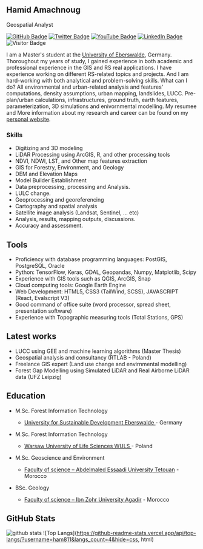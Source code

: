 ## Hamid Amachnoug

Geospatial Analyst

[![GitHub Badge](https://img.shields.io/github/followers/ham811?style=social)](https://github.com/ham811?tab=followers)
[![Twitter Badge](https://img.shields.io/twitter/follow/amachnoug?style=social)](https://twitter.com/amachnoug)
[![YouTube Badge](https://img.shields.io/badge/My-YouTube-red)](https://www.youtube.com/channel/UCrMpGcLpn2LTNwcG6fd9oMg)
[![LinkedIn Badge](https://img.shields.io/badge/My-LinkedIn-blue)](https://www.linkedin.com/in/hamid-a-69376612b/)
![Visitor Badge](https://visitor-badge.laobi.icu/badge?page_id=ham811.ham811)

I am a Master's student at the [University of Eberswalde](https://www.hnee.de), Germany. Thoroughout my years of study, I gained experience in both academic and professional experience in the GIS and RS real applications. I have experience working on different RS-related topics and projects. And I am hard-working with both analytical and problem-solving skills. What can I do? All environmental and urban-related analysis and features' computations, density assumptions, urban mapping, landslides, LUCC. Pre-plan/urban calculations, infrastructures, ground truth, earth features, parameterization, 3D simulations and enivornmental modelling.
My resumee and More information about my research and career can be found on my [personal website](https://ham811.github.io/).

### Skills

- Digitizing and 3D modeling
- LiDAR Processing using ArcGIS, R, and other processing tools
- NDVI, NDWI, LST, and Other map features extraction
- GIS for Forestry, Environment, and Geology
- DEM and Elevation Maps
- Model Builder Establishment
- Data preprocessing, processing and Analysis.
- LULC change.
- Geoprocessing and georeferencing
- Cartography and spatial analysis
- Satellite image analysis (Landsat, Sentinel, ... etc)
- Analysis, results, mapping outputs, discussions.
- Accuracy and assessment.

## Tools

- Proficiency with database programming languages: PostGIS, PostgreSQL, Oracle
- Python: TensorFlow, Keras, GDAL, Geopandas, Numpy, Matplotlib, Scipy
- Experience with GIS tools such as QGIS, ArcGIS, Snap
- Cloud computing tools: Google Earth Engine
- Web Development: HTML5, CSS3 (TailWind, SCSS), JAVASCRIPT (React, Evalscript V3)
- Good command of office suite (word processor, spread sheet, presentation software)
- Experience with Topographic measuring tools (Total Stations, GPS)

## Latest works

- LUCC using GEE and machine learning algorithms (Master Thesis)
- Geospatial analysis and consultancy (RTLAB - Poland)
- Freelance GIS expert (Land use change and envirnmental modelling)
- Forest Gap Modelling using Simulated LiDAR and Real Airborne LiDAR data (UFZ Leipzig)

## Education

- M.Sc. Forest Information Technology

  - [University for Sustainable Development Eberswalde ](https://www.hnee.de/de) - Germany

- M.Sc. Forest Information Technology

  - [Warsaw University of Life Sciences WULS ](https://www.sggw.edu.pl/en/) - Poland

- M.Sc. Geoscience and Environment

  - [Faculty of science – Abdelmaled Essaadi University Tetouan](http://www.fst.ac.ma/site/) - Morocco

- BSc. Geology
  - [Faculty of science – Ibn Zohr University Agadir](https://www.uiz.ac.ma/faculte-des-sciences-agadir) - Morocco

## GitHub Stats

![github stats](https://github-readme-stats.vercel.app/api?username=ham811&show_icons=true)
![Top Langs](https://github-readme-stats.vercel.app/api/top-langs/?username=ham811&langs_count=4&hide=css, html)

<!-- ![Top Langs](https://github-readme-stats.vercel.app/api/top-langs/?username=giswqs&hide_langs_below=10) -->
